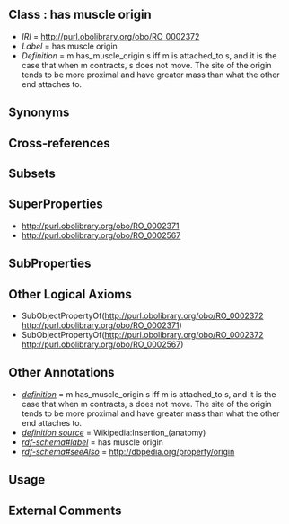 
## Class : has muscle origin

 * *IRI* = http://purl.obolibrary.org/obo/RO_0002372
 * *Label* = has muscle origin
 * *Definition* = m has_muscle_origin s iff m is attached_to s, and it is the case that when m contracts, s does not move. The site of the origin tends to be more proximal and have greater mass than what the other end attaches to.

## Synonyms


## Cross-references


## Subsets


## SuperProperties

 * <http://purl.obolibrary.org/obo/RO_0002371>
 * <http://purl.obolibrary.org/obo/RO_0002567>

## SubProperties


## Other Logical Axioms

 * SubObjectPropertyOf(<http://purl.obolibrary.org/obo/RO_0002372> <http://purl.obolibrary.org/obo/RO_0002371>)
 * SubObjectPropertyOf(<http://purl.obolibrary.org/obo/RO_0002372> <http://purl.obolibrary.org/obo/RO_0002567>)

## Other Annotations

 * *[definition](../../IAO/15/IAO_0000115.md)* = m has_muscle_origin s iff m is attached_to s, and it is the case that when m contracts, s does not move. The site of the origin tends to be more proximal and have greater mass than what the other end attaches to.
 * *[definition source](../../IAO/19/IAO_0000119.md)* = Wikipedia:Insertion_(anatomy)
 * *[rdf-schema#label](../../el/rdf-schema#label.md)* = has muscle origin
 * *[rdf-schema#seeAlso](../../so/rdf-schema#seeAlso.md)* = http://dbpedia.org/property/origin

## Usage


## External Comments

